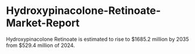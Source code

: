 # Hydroxypinacolone-Retinoate-Market-Report
 Hydroxypinacolone Retinoate is estimated to rise to $1685.2 million by 2035 from $529.4 million of 2024.
